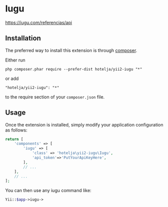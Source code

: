 Iugu
====
https://iugu.com/referencias/api

Installation
------------

The preferred way to install this extension is through [composer](http://getcomposer.org/download/).

Either run

```
php composer.phar require --prefer-dist hotelja/yii2-iugu "*"
```

or add

```
"hotelja/yii2-iugu": "*"
```

to the require section of your `composer.json` file.


Usage
-----

Once the extension is installed, simply modify your application configuration as follows:

```php
return [
    'components' => [
        'iugu' => [
            'class' => 'hotelja\yii2-iugu\Iugu',
            'api_token'=>'PutYourApiKeyHere',
        ],
        // ...
    ],
    // ...
];
```

You can then use any iugu command like:

```php
Yii::$app->iugu->

```
